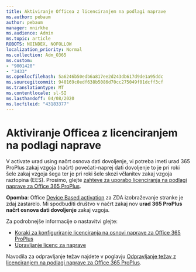 ```yaml
---
title: Aktiviranje Officea z licenciranjem na podlagi naprave
ms.author: pebaum
author: pebaum
manager: mnirkhe
ms.audience: Admin
ms.topic: article
ROBOTS: NOINDEX, NOFOLLOW
localization_priority: Normal
ms.collection: Adm_O365
ms.custom:
- "9001420"
- "3433"
ms.openlocfilehash: 5a6246b50edb6a817ee2d243db617d9de1a95ddc
ms.sourcegitcommit: 940169c0edf638b5086d70cc275049f01dcff3cf
ms.translationtype: MT
ms.contentlocale: sl-SI
ms.lasthandoff: 04/08/2020
ms.locfileid: "43183377"
---
```

# <a name="activating-office-using-device-based-licensing"></a>Aktiviranje Officea z licenciranjem na podlagi naprave

V activate urad using načrt osnova dati dovoljenje, vi potreba imeti urad 365 ProPlus zakaj vzgoja (načrt) povečati-naprej dati dovoljenje to je pri roki šele zakaj vzgoja šega ter je pri roki šele skozi včlanitev zakaj vzgoja raztopina (EES). Prosimo, glejte [zahteve za uporabo licenciranja na podlagi naprave za Office 365 ProPlus](https://docs.microsoft.com/deployoffice/device-based-licensing#requirements-for-using-device-based-licensing-for-office-365-proplus).

**Opomba**: Office [Device Based activation](https://aka.ms/officedba) za ZDA izobraževanje stranke je zdaj zastarelo. Mi spodbuditi društvo v načrt zakaj nov **urad 365 ProPlus načrt osnova dati dovoljenje** zakaj vzgoja.

Za podrobnejše informacije o nastavitvi glejte:
- [Koraki za konfiguriranje licenciranja na osnovi naprave za Office 365 ProPlus](https://docs.microsoft.com/deployoffice/device-based-licensing#steps-to-configure-device-based-licensing-for-office-365-proplus)
- [Upravljanje licenc za naprave](https://docs.microsoft.com/Office365/Admin/misc/manage-licenses-for-devices)

Navodila za odpravljanje težav najdete v poglavju [Odpravljanje težav z licenciranjem na podlagi naprave za Office 365 ProPlus](https://docs.microsoft.com/deployoffice/device-based-licensing#troubleshoot-device-based-licensing-for-office-365-proplus).